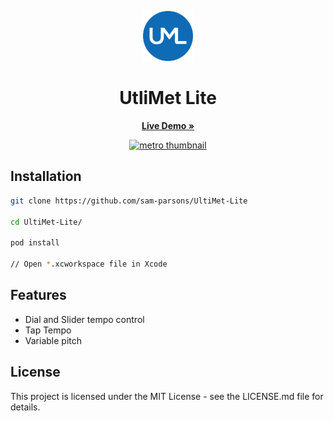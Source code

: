
<p align="center">
  <a href="https://github.com/sam-parsons/UltiMet-Lite">
    <img src="./assets/UML.png" alt="metro symbol" width="80" />
  </a>
</p>

<h1 align="center">UtliMet Lite</h1>

<p align="center">
  <a href="https://github.com/sam-parsons/UltiMet-Lite"><strong>Live Demo »</strong></a>
</p>
<p align="center">
    <a href="https://github.com/sam-parsons/UltiMet-Lite">
    <img src="./assets/ultimetlife.gif" alt="metro thumbnail" width="50%" />
    </a>
</p>

## Installation

```sh
git clone https://github.com/sam-parsons/UltiMet-Lite

cd UltiMet-Lite/

pod install

// Open *.xcworkspace file in Xcode
```

## Features

- Dial and Slider tempo control
- Tap Tempo
- Variable pitch

## License

This project is licensed under the MIT License - see the LICENSE.md file for details.
